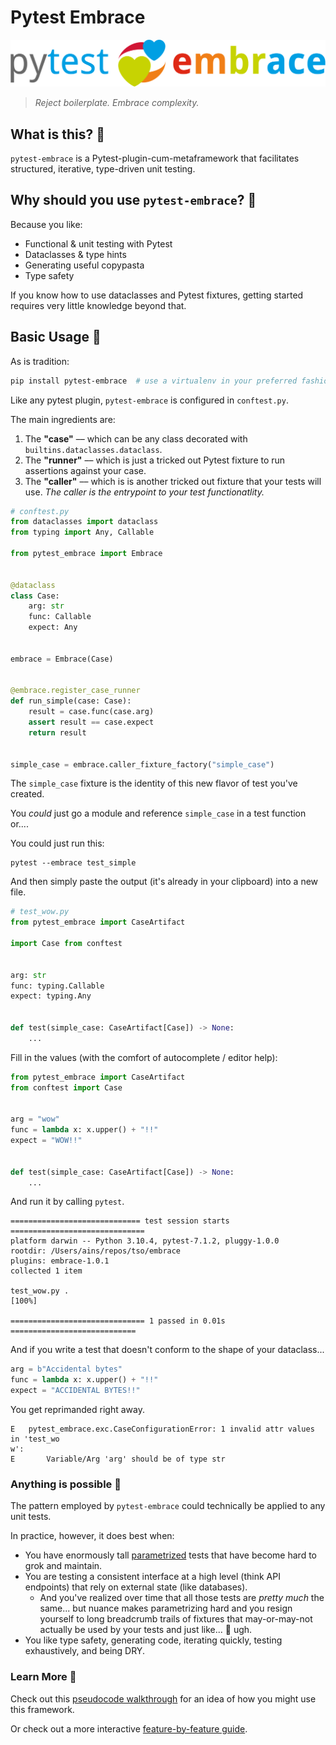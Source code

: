 # Pytest Embrace

![Image title](logotype.svg)

> _Reject boilerplate. Embrace complexity._

## What is this? 👀

`pytest-embrace` is a Pytest-plugin-cum-metaframework that facilitates structured, iterative, type-driven unit testing.

## Why should you use `pytest-embrace`? 🧐

Because you like:

- Functional & unit testing with Pytest
- Dataclasses & type hints
- Generating useful copypasta
- Type safety

If you know how to use dataclasses and Pytest fixtures, getting started requires very little knowledge beyond that.

## Basic Usage 👋
As is tradition:

```bash
pip install pytest-embrace  # use a virtualenv in your preferred fashion
```

Like any pytest plugin, `pytest-embrace` is configured in `conftest.py`.

The main ingredients are:

1. The **"case"** –– which can be any class decorated with `builtins.dataclasses.dataclass`.
2. The **"runner"** –– which is just a tricked out Pytest fixture to run assertions against your case.
3. The **"caller"** –– which is is another tricked out fixture that your tests will use. *The caller is the entrypoint to your test functionatlity.*

```python
# conftest.py
from dataclasses import dataclass
from typing import Any, Callable

from pytest_embrace import Embrace


@dataclass
class Case:
    arg: str
    func: Callable
    expect: Any


embrace = Embrace(Case)


@embrace.register_case_runner
def run_simple(case: Case):
    result = case.func(case.arg)
    assert result == case.expect
    return result


simple_case = embrace.caller_fixture_factory("simple_case")
```

The `simple_case` fixture is the identity of this new flavor of test you've created.

You *could* just go a module and reference `simple_case` in a test function or....

You could just run this:

```shell
pytest --embrace test_simple
```

And then simply paste the output (it's already in your clipboard) into a new file.

```python
# test_wow.py
from pytest_embrace import CaseArtifact

import Case from conftest


arg: str
func: typing.Callable
expect: typing.Any


def test(simple_case: CaseArtifact[Case]) -> None:
    ...
```

Fill in the values (with the comfort of autocomplete / editor help):

```python
from pytest_embrace import CaseArtifact
from conftest import Case


arg = "wow"
func = lambda x: x.upper() + "!!"
expect = "WOW!!"


def test(simple_case: CaseArtifact[Case]) -> None:
    ...
```

And run it by calling `pytest`.

```shell
============================= test session starts ==============================
platform darwin -- Python 3.10.4, pytest-7.1.2, pluggy-1.0.0
rootdir: /Users/ains/repos/tso/embrace
plugins: embrace-1.0.1
collected 1 item

test_wow.py .                                                            [100%]

============================== 1 passed in 0.01s ============================
```

And if you write a test that doesn't conform to the shape of your dataclass...

```python
arg = b"Accidental bytes"
func = lambda x: x.upper() + "!!"
expect = "ACCIDENTAL BYTES!!"
```

You get reprimanded right away.

```shell
E   pytest_embrace.exc.CaseConfigurationError: 1 invalid attr values in 'test_wo
w':
E       Variable/Arg 'arg' should be of type str
```

### Anything is possible 🌠

The pattern employed by `pytest-embrace` could technically be applied to any unit tests.

In practice, however, it does best when:

- You have enormously tall [parametrized](https://docs.pytest.org/en/7.1.x/how-to/parametrize.html#parametrize) tests that have become hard to grok and maintain.
- You are testing a consistent interface at a high level (think API endpoints) that rely on external state (like databases).
  - And you've realized over time that all those tests are _pretty much_ the same... but nuance makes parametrizing hard and you resign yourself to long breadcrumb trails of fixtures that may-or-may-not actually be used by your tests and just like... 😤 ugh.
- You like type safety, generating code, iterating quickly, testing exhaustively, and being DRY.

### Learn More 🤠

Check out this [pseudocode walkthrough](./pseudocode-example.md) for an idea of how you might use this framework.

Or check out a more interactive [feature-by-feature guide](./usage/index.md).
